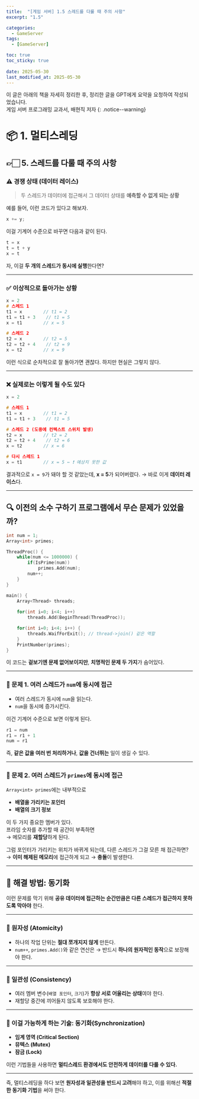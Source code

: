 ```yaml
---
title:  "[게임 서버] 1.5 스레드를 다룰 때 주의 사항"
excerpt: "1.5"

categories:
  - GameServer
tags:
  - [GameServer]

toc: true
toc_sticky: true
 
date: 2025-05-30
last_modified_at: 2025-05-30
---
```

이 글은 아래의 책을 자세히 정리한 후, 정리한 글을 GPT에게 요약을 요청하여 작성되었습니다.  
게임 서버 프로그래밍 교과서, 배현직 저자
{: .notice--warning}

# 📦 1. 멀티스레딩
## 👉🏻 5. 스레드를 다룰 때 주의 사항

### ⚠️ 경쟁 상태 (데이터 레이스)

> 두 스레드가 데이터에 접근해서 그 데이터 상태를 **예측할 수 없게 되는 상황**

예를 들어, 이런 코드가 있다고 해보자.

```cpp
x += y;
```

이걸 기계어 수준으로 바꾸면 다음과 같이 된다.

```cpp
t = x
t = t + y
x = t
```

자, 이걸 **두 개의 스레드가 동시에 실행**한다면?

---

### ✅ 이상적으로 돌아가는 상황

```cpp
x = 2
# 스레드 1
t1 = x        // t1 = 2
t1 = t1 + 3    // t1 = 5
x = t1        // x = 5

# 스레드 2
t2 = x        // t2 = 5
t2 = t2 + 4    // t2 = 9
x = t2        // x = 9
```

이런 식으로 순차적으로 잘 돌아가면 괜찮다.
하지만 현실은 그렇지 않다.

---

### ❌ 실제로는 이렇게 될 수도 있다

```cpp
x = 2

# 스레드 1
t1 = x        // t1 = 2
t1 = t1 + 3    // t1 = 5

# 스레드 2 (도중에 컨텍스트 스위치 발생)
t2 = x        // t2 = 2
t2 = t2 + 4    // t2 = 6
x = t2        // x = 6

# 다시 스레드 1
x = t1        // x = 5 ← ❗ 예상치 못한 값
```

결과적으로 `x = 9`가 돼야 할 것 같았는데,
**x = 5**가 되어버렸다.
→ 바로 이게 **데이터 레이스**다.

---

## 🔍 이전의 소수 구하기 프로그램에서 무슨 문제가 있었을까?

```cpp
int num = 1;
Array<int> primes;

ThreadProc() {
	while(num <= 1000000) {
		if(IsPrime(num))
			primes.Add(num);
		num++;
	}
}

main() {
	Array<Thread> threads;
	
	for(int i=0; i<4; i++)
		threads.Add(BeginThread(ThreadProc));

	for(int i=0; i<4; i++) {
		threads.WaifForExit(); // thread->join() 같은 역할
	}
	PrintNumber(primes);
}
```

이 코드는 **겉보기엔 문제 없어보이지만**,
**치명적인 문제 두 가지**가 숨어있다.

---

### 🧨 문제 1. 여러 스레드가 `num`에 동시에 접근

* 여러 스레드가 동시에 `num`을 읽는다.
* `num`을 동시에 증가시킨다.

이건 기계어 수준으로 보면 이렇게 된다.

```cpp
r1 = num
r1 = r1 + 1
num = r1
```

즉, **같은 값을 여러 번 처리하거나**,
**값을 건너뛰는** 일이 생길 수 있다.

---

### 🧨 문제 2. 여러 스레드가 `primes`에 동시에 접근

`Array<int> primes`에는 내부적으로

* **배열을 가리키는 포인터**
* **배열의 크기 정보**

이 두 가지 중요한 멤버가 있다.  
프라임 숫자를 추가할 때 공간이 부족하면  
→ 메모리를 **재할당**하게 된다.

그럼 포인터가 가리키는 위치가 바뀌게 되는데,
다른 스레드가 그걸 모른 채 접근하면?  
→ **이미 해제된 메모리**에 접근하게 되고
→ **충돌**이 발생한다.

---

## 🧷 해결 방법: **동기화**

이런 문제를 막기 위해
**공유 데이터에 접근하는 순간만큼은
다른 스레드가 접근하지 못하도록 막아야** 한다.

---

### 🧱 원자성 (Atomicity)

* 하나의 작업 단위는 **절대 쪼개지지 않게** 만든다.
* `num++`, `primes.Add()`와 같은 연산은
  → 반드시 **하나의 원자적인 동작**으로 보장해야 한다.

---

### 🔗 일관성 (Consistency)

* 여러 멤버 변수(`배열 포인터`, `크기`)가 **항상 서로 어울리는 상태**여야 한다.
* 재할당 중간에 끼어들지 않도록 보호해야 한다.

---

### 🔐 이걸 가능하게 하는 기술: **동기화(Synchronization)**

* **임계 영역 (Critical Section)**
* **뮤텍스 (Mutex)**
* **잠금 (Lock)**

이런 기법들을 사용하면
**멀티스레드 환경에서도 안전하게 데이터를 다룰 수 있다.**

---

즉, 멀티스레딩을 하다 보면
**원자성과 일관성을 반드시 고려**해야 하고,
이를 위해선 **적절한 동기화 기법**을 써야 한다.
